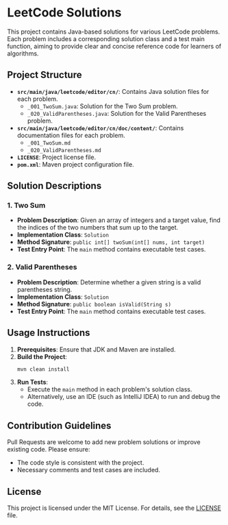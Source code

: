 

# LeetCode Solutions

This project contains Java-based solutions for various LeetCode problems. Each problem includes a corresponding solution class and a test main function, aiming to provide clear and concise reference code for learners of algorithms.

## Project Structure

- **`src/main/java/leetcode/editor/cn/`**: Contains Java solution files for each problem.
  - `_001_TwoSum.java`: Solution for the Two Sum problem.
  - `_020_ValidParentheses.java`: Solution for the Valid Parentheses problem.
- **`src/main/java/leetcode/editor/cn/doc/content/`**: Contains documentation files for each problem.
  - `_001_TwoSum.md`
  - `_020_ValidParentheses.md`
- **`LICENSE`**: Project license file.
- **`pom.xml`**: Maven project configuration file.

## Solution Descriptions

### 1. Two Sum

- **Problem Description**: Given an array of integers and a target value, find the indices of the two numbers that sum up to the target.
- **Implementation Class**: `Solution`
- **Method Signature**: `public int[] twoSum(int[] nums, int target)`
- **Test Entry Point**: The `main` method contains executable test cases.

### 2. Valid Parentheses

- **Problem Description**: Determine whether a given string is a valid parentheses string.
- **Implementation Class**: `Solution`
- **Method Signature**: `public boolean isValid(String s)`
- **Test Entry Point**: The `main` method contains executable test cases.

## Usage Instructions

1. **Prerequisites**: Ensure that JDK and Maven are installed.
2. **Build the Project**:
   ```bash
   mvn clean install
   ```
3. **Run Tests**:
   - Execute the `main` method in each problem's solution class.
   - Alternatively, use an IDE (such as IntelliJ IDEA) to run and debug the code.

## Contribution Guidelines

Pull Requests are welcome to add new problem solutions or improve existing code. Please ensure:
- The code style is consistent with the project.
- Necessary comments and test cases are included.

## License

This project is licensed under the MIT License. For details, see the [LICENSE](LICENSE) file.